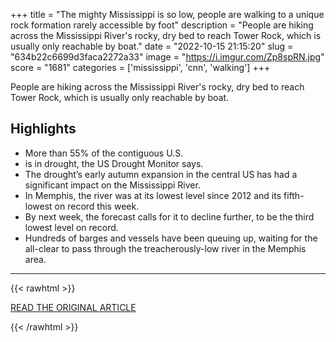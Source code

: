 +++
title = "The mighty Mississippi is so low, people are walking to a unique rock formation rarely accessible by foot"
description = "People are hiking across the Mississippi River's rocky, dry bed to reach Tower Rock, which is usually only reachable by boat."
date = "2022-10-15 21:15:20"
slug = "634b22c6699d3faca2272a33"
image = "https://i.imgur.com/Zp8spRN.jpg"
score = "1681"
categories = ['mississippi', 'cnn', 'walking']
+++

People are hiking across the Mississippi River's rocky, dry bed to reach Tower Rock, which is usually only reachable by boat.

## Highlights

- More than 55% of the contiguous U.S.
- is in drought, the US Drought Monitor says.
- The drought’s early autumn expansion in the central US has had a significant impact on the Mississippi River.
- In Memphis, the river was at its lowest level since 2012 and its fifth-lowest on record this week.
- By next week, the forecast calls for it to decline further, to be the third lowest level on record.
- Hundreds of barges and vessels have been queuing up, waiting for the all-clear to pass through the treacherously-low river in the Memphis area.

---

{{< rawhtml >}}
  <p class="article-category">
    <a target="_blank" href="https://www.cnn.com/2022/10/15/weather/mississippi-river-low-water-tower-rock-climate/index.html">READ THE ORIGINAL ARTICLE</a>
  </p>
{{< /rawhtml >}}
